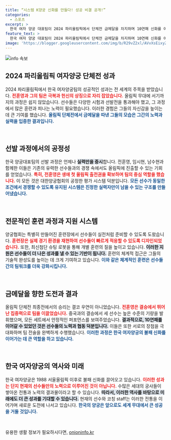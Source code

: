 ```yaml
---
title: “시스템 K양궁 신화를 만들다! 성공 비결 공개!”
categories:
  - 스포츠
excerpt: >
  한국 여자 양궁 대표팀이 2024 파리올림픽에서 단체전 금메달을 차지하며 10연패 신화를 이어갔습니다. 실전 같은 훈련과 공정한 선발 시스템 덕분에 경력이 부족한 선수들도 최고의 기량을 발휘했습니다.
feature_text: >
  한국 여자 양궁 대표팀이 2024 파리올림픽에서 단체전 금메달을 차지하며 10연패 신화를 이어갔습니다. 실전 같은 훈련과 공정한 선발 시스템 덕분에 경력이 부족한 선수들도 최고의 기량을 발휘했습니다.
image: 'https://blogger.googleusercontent.com/img/b/R29vZ2xl/AVvXsEixyZcFfHzMRdzZMjFBmAUKJYCLCGyLL1o632UiGVXcaFdKo_bkvkuCioo0uUKlGfBVcT3P84aROyZIXSBEx3Aw5nCQ3pTgDom1WDC4m8eifvWiAmWEEVb4x6G_l8C0QH225ldMjyaFvpxGEBGNO37VmDTDMHGhJPq73UglMfDca1-0aw/s1600/blogspot.png'
---
```


<p><img src="https://blogger.googleusercontent.com/img/b/R29vZ2xl/AVvXsEixyZcFfHzMRdzZMjFBmAUKJYCLCGyLL1o632UiGVXcaFdKo_bkvkuCioo0uUKlGfBVcT3P84aROyZIXSBEx3Aw5nCQ3pTgDom1WDC4m8eifvWiAmWEEVb4x6G_l8C0QH225ldMjyaFvpxGEBGNO37VmDTDMHGhJPq73UglMfDca1-0aw/s1600/blogspot.png" alt="info 속보" /></p>

<h2 data-ke-size="size26">2024 파리올림픽 여자양궁 단체전 성과</h2>

<p data-ke-size="size16">2024 파리올림픽에서 한국 여자양궁팀의 성공적인 성과는 전 세계의 주목을 받았습니다. <b><span style="color: #ee2323;">전훈영과 그의 팀은 극복과 헌신의 상징으로 자리 잡았습니다.</span></b> 올림픽 무대에 서기까지의 과정은 쉽지 않았습니다. 선수들은 다양한 시험과 선발전을 통과해야 했고, 그 과정에서 많은 훈련과 피나는 노력이 필요했습니다. 이러한 경험은 그들의 자신감을 높이는 데 큰 기여를 했습니다. <b><span style="color: #1a5490;">올림픽 단체전에서 금메달을 따낸 그들의 모습은 그간의 노력과 실력을 입증한 결과입니다.</span></b></p>

<p data-ke-size="size16">&nbsp;</p>

<h2 data-ke-size="size26">선발 과정에서의 공정성</h2>

<p data-ke-size="size16">한국 양궁대표팀의 선발 과정은 언제나 <b><span style="background-color: #21538527;">실력만을 중시</span></b>합니다. 전훈영, 임시현, 남수현과 함께한 이들은 기존의 유력한 선수들과의 경쟁 속에서도 올림픽에 진출할 수 있는 기회를 얻었습니다. <b><span style="color: #ee2323;">특히, 전훈영은 생애 첫 올림픽 출전권을 확보하며 팀의 중심 역할을 했습니다.</span></b> 이 모든 것은 대한양궁협회의 공정한 평가 시스템 덕분입니다. <b><span style="color: #1a5490;">모든 선수가 동일한 조건에서 경쟁할 수 있도록 유지된 시스템은 진정한 실력자만이 남을 수 있는 구조를 만들어냈습니다.</span></b></p>

<p data-ke-size="size16">&nbsp;</p>

<h2 data-ke-size="size26">전문적인 훈련 과정과 지원 시스템</h2>

<p data-ke-size="size16">양궁협회는 특별히 만들어진 훈련장에서 선수들이 실전처럼 준비할 수 있도록 도왔습니다. <b><span style="color: #ee2323;">훈련장은 실제 경기 환경을 재현하여 선수들이 빠르게 적응할 수 있도록 디자인되었습니다.</span></b> 또한, 최신첨단 슈팅 로봇을 통해 개별 훈련의 질을 높이고 있습니다. <b><span style="background-color: #21538527;">이러한 지원은 선수들이 더 나은 성과를 낼 수 있는 기반이 됩니다.</span></b> 훈련의 체계적 접근은 그들의 기술적 완성도를 높이는 데 크게 기여하고 있습니다. <b><span style="color: #1a5490;">이와 같은 체계적인 훈련은 선수들 간의 팀워크를 더욱 강화시킵니다.</span></b></p>

<p data-ke-size="size16">&nbsp;</p>

<h2 data-ke-size="size26">금메달을 향한 도전과 결과</h2>

<p data-ke-size="size16">올림픽 단체전 최종전에서의 승리는 결코 우연이 아니었습니다. <b><span style="color: #ee2323;">전훈영은 결승에서 뛰어난 집중력으로 팀을 이끌었습니다.</span></b> 중국과의 결승에서 세 선수는 높은 수준의 기량을 발휘했으며, 모든 세트에서 안정적인 퍼포먼스를 보여주었습니다. <b><span style="background-color: #21538527;">결과적으로, 10연패를 이어갈 수 있었던 것은 선수들의 노력과 협동 덕분입니다.</span></b> 이들은 또한 서로의 장점을 극대화하며 팀 전술을 완벽하게 수행했습니다. <b><span style="color: #1a5490;">이러한 과정은 한국 여자양궁의 불패 신화를 이어가는 데 큰 역할을 하고 있습니다.</span></b></p>

<p data-ke-size="size16">&nbsp;</p>

<h2 data-ke-size="size26">한국 여자양궁의 역사와 미래</h2>

<p data-ke-size="size16">한국 여자양궁은 1988 서울올림픽 이후로 불패 신화를 끌어오고 있습니다. <b><span style="color: #ee2323;">이러한 성과는 단지 현재의 선수들만의 노력으로 이루어진 것이 아닙니다.</span></b> 수많은 세대의 궁사들이 쌓아온 전통과 노력의 결과물이라고 할 수 있습니다. <b><span style="background-color: #21538527;">따라서, 이러한 역사를 바탕으로 미래에도 더 큰 성과를 기대할 수 있습니다.</span></b> 현재의 선수와 코칭 staff는 이러한 전통을 이어가며 새로운 도전에 나서고 있습니다. <b><span style="color: #1a5490;">한국의 양궁은 앞으로도 세계 무대에서 큰 성공을 거둘 것입니다.</span></b></p>

<p data-ke-size="size16">&nbsp;</p>
유용한 생활 정보가 필요하시다면, <a href="https://onioninfo.kr" rel="dofollow">onioninfo.kr</a>


